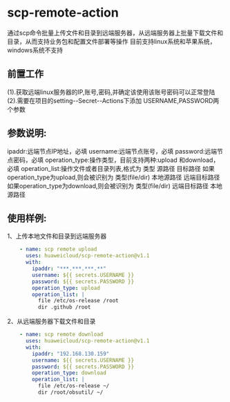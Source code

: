 # scp-remote-action
通过scp命令批量上传文件和目录到远端服务器，从远端服务器上批量下载文件和目录，从而支持业务包和配置文件部署等操作
目前支持linux系统和苹果系统，windows系统不支持

## **前置工作**
(1).获取远端linux服务器的IP,账号,密码,并确定该使用该账号密码可以正常登陆
(2).需要在项目的setting--Secret--Actions下添加 USERNAME,PASSWORD两个参数
## **参数说明:**
ipaddr:远端节点IP地址，必填
username:远端节点账号，必填
password:远端节点密码，必填
operation_type:操作类型，目前支持两种:upload 和download，必填
operation_list:操作文件或者目录列表,格式为 类型 源路径 目标路径
    如果operation_type为upload,则会被识别为 类型(file/dir) 本地源路径 远端目标路径
    如果operation_type为download,则会被识别为 类型(file/dir) 远端目标路径 本地源路径


## **使用样例:**
1、上传本地文件和目录到远端服务器
```yaml
    - name: scp remote upload
      uses: huaweicloud/scp-remote-action@v1.1
      with:
        ipaddr: "***.***.***.**"
        username: ${{ secrets.USERNAME }}
        password: ${{ secrets.PASSWORD }}
        operation_type: upload
        operation_list: |
          file /etc/os-release /root
          dir .github /root
 ```   
   2、从远端服务器下载文件和目录
```yaml
    - name: scp remote download
      uses: huaweicloud/scp-remote-action@v1.1
      with:
        ipaddr: "192.168.130.159"
        username: ${{ secrets.USERNAME }}
        password: ${{ secrets.PASSWORD }}
        operation_type: download
        operation_list: |
          file /etc/os-release ~/
          dir /root/obsutil/ ~/
 ```